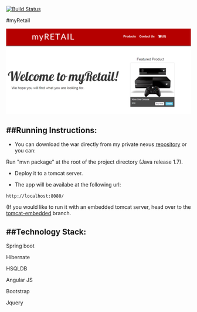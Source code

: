 [![Build Status](https://jenkins-ltalhouarne.rhcloud.com/job/myRetail/7/badge/icon)](https://jenkins-ltalhouarne.rhcloud.com/job/myRetail/7/)

#myRetail   
 
 ![alt](https://github.com/ltalhouarne/myRetail/blob/master/myRetail.PNG)
 
##Running Instructions:
 --------------------
 
 * You can download the war directly from my private nexus [repository](http://nexus-ltalhouarne.rhcloud.com/#view-repositories;releases~browsestorage)
  or you can:
 
  Run "mvn package" at the root of the project directory (Java release 1.7).

* Deploy it to a tomcat server.

* The app will be availabe at the following url:

```
http://localhost:8080/
```

(If you would like to run it with an embedded tomcat server, head over to the [tomcat-embedded](https://github.com/ltalhouarne/myRetail/tree/tomcat-embedded) branch. 


##Technology Stack:
 ----------------
 
Spring boot

Hibernate

HSQLDB

Angular JS

Bootstrap

Jquery

